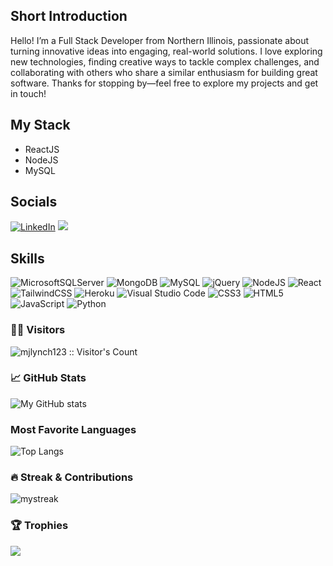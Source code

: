 ## Short Introduction
Hello!
I’m a Full Stack Developer from Northern Illinois, passionate about turning innovative ideas into engaging, real-world solutions. I love exploring new technologies, finding creative ways to tackle complex challenges, and collaborating with others who share a similar enthusiasm for building great software. Thanks for stopping by—feel free to explore my projects and get in touch!

## My Stack
- ReactJS
- NodeJS
- MySQL

## Socials
<a href="https://www.linkedin.com/in/martin-lynch-838976123" target="_blank"><img src="https://img.shields.io/badge/LinkedIn-%230077B5.svg?&style=flat-square&logo=linkedin&logoColor=white" alt="LinkedIn"></a>
<a href="https://codepen.io/mjlynch123/pens" target="_blank"><img src="https://img.shields.io/badge/Codepen-000000?style=for-the-badge&logo=codepen&logoColor=white"></a>

## Skills
![MicrosoftSQLServer](https://img.shields.io/badge/Microsoft%20SQL%20Server-CC2927?style=for-the-badge&logo=microsoft%20sql%20server&logoColor=white) ![MongoDB](https://img.shields.io/badge/MongoDB-%234ea94b.svg?style=for-the-badge&logo=mongodb&logoColor=white) ![MySQL](https://img.shields.io/badge/mysql-4479A1.svg?style=for-the-badge&logo=mysql&logoColor=white) ![jQuery](https://img.shields.io/badge/jquery-%230769AD.svg?style=for-the-badge&logo=jquery&logoColor=white) ![NodeJS](https://img.shields.io/badge/node.js-6DA55F?style=for-the-badge&logo=node.js&logoColor=white) ![React](https://img.shields.io/badge/react-%2320232a.svg?style=for-the-badge&logo=react&logoColor=%2361DAFB) ![TailwindCSS](https://img.shields.io/badge/tailwindcss-%2338B2AC.svg?style=for-the-badge&logo=tailwind-css&logoColor=white) ![Heroku](https://img.shields.io/badge/heroku-%23430098.svg?style=for-the-badge&logo=heroku&logoColor=white) ![Visual Studio Code](https://img.shields.io/badge/Visual%20Studio%20Code-0078d7.svg?style=for-the-badge&logo=visual-studio-code&logoColor=white) ![CSS3](https://img.shields.io/badge/css3-%231572B6.svg?style=for-the-badge&logo=css3&logoColor=white) ![HTML5](https://img.shields.io/badge/html5-%23E34F26.svg?style=for-the-badge&logo=html5&logoColor=white) ![JavaScript](https://img.shields.io/badge/javascript-%23323330.svg?style=for-the-badge&logo=javascript&logoColor=%23F7DF1E) ![Python](https://img.shields.io/badge/python-3670A0?style=for-the-badge&logo=python&logoColor=ffdd54)

### 🙋‍♂️ Visitors
<img align="center" src="https://profile-counter.glitch.me/{mjlynch123}/count.svg" alt="mjlynch123 :: Visitor's Count"/>

### 📈 GitHub Stats

![My GitHub stats](https://github-readme-stats.vercel.app/api?username=mjlynch123&show_icons=true&theme=tokyonight)

### Most Favorite Languages

![Top Langs](https://github-readme-stats.vercel.app/api/top-langs/?username=mjlynch123&layout=compact&theme=tokyonight)


### 🔥 Streak & Contributions
<img src="https://github-readme-streak-stats.herokuapp.com/?user=mjlynch123&theme=tokyonight" alt="mystreak"/>

### 🏆 Trophies

<img src="https://github-profile-trophy.vercel.app/?username=mjlynch123&theme=juicyfresh&no-bg=true" />




